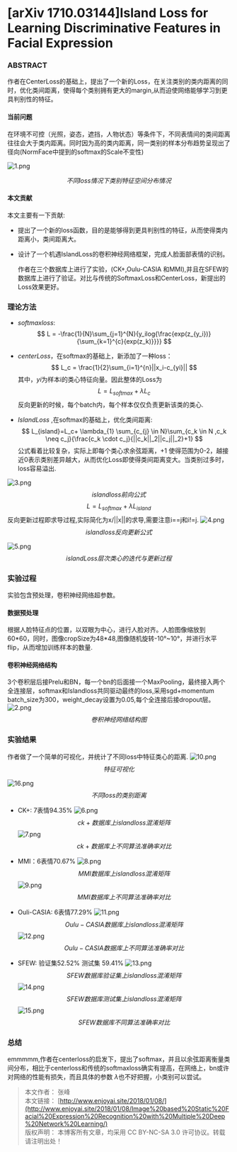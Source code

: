[arXiv 1710.03144]Island Loss for Learning Discriminative Features in Facial Expression
==============================================================

### ABSTRACT
  作者在CenterLoss的基础上，提出了一个新的Loss，在关注类别的类内距离的同时，优化类间距离，使得每个类别拥有更大的margin,从而迫使网络能够学习到更具判别性的特征。
#### 当前问题
  在环境不可控（光照，姿态，遮挡，人物状态）等条件下，不同表情间的类间距离往往会大于类内距离。同时因为高的类内距离，同一类别的样本分布趋势呈现出了径向(NormFace中提到的softmax的Scale不变性)

  ![1.png](https://github.com/zhanglaplace/PaperPaper/blob/master/Expression/imgs_2/Island%20Loss%20for%20Learning%20Discriminative%20Features%20in%20Facial%20Expression%20Recognition_1.png)

  $$ 不同loss情况下类别特征空间分布情况 $$

#### 本文贡献
  本文主要有一下贡献:</br>
- 提出了一个新的loss函数，目的是能够得到更具判别性的特征，从而使得类内距离小，类间距离大。
- 设计了一个机遇IslandLoss的卷积神经网络框架，完成人脸面部表情的识别。

  作者在三个数据库上进行了实验，(CK+,Oulu-CASIA 和MMI),并且在SFEW的数据库上进行了验证。对比与传统的SoftmaxLoss和CenterLoss，新提出的Loss效果更好。

### 理论方法
- $softmax loss$: </br>
  $$ L = -\frac{1}{N}\sum_{j=1}^{N}{y_ilog{\frac{exp(z_{y_i})}{\sum_{k=1}^{c}{exp(z_k)}}}} $$

- $centerLoss$，在softmax的基础上，新添加了一种loss：
  $$ L_c = \frac{1}{2}\sum_{i=1}^{n}||x_i-c_{yi}|| $$
  其中，$yi$为样本i的类心特征向量。因此整体的Loss为
  $$ L = L_{softmax} + \lambda L_c $$
  反向更新的时候，每个batch内，每个样本仅仅负责更新该类的类心.

-  $IslandLoss$ ,在softmax的基础上，优化类间距离:
  $$ L_{island}=L_c+ \lambda_{1} \sum_{c_{j} \in N}\sum_{c_k \in N ,c_k \neq c_j}{\frac{c_k \cdot c_j}{||c_k||_2||c_j||_2}+1} $$
  公式看着比较复杂，实际上即每个类心求余弦距离，+1 使得范围为0-2，越接近0表示类别差异越大，从而优化Loss即使得类间距离变大。当类别过多时，loss容易溢出.

  ![3.png](https://github.com/zhanglaplace/PaperPaper/blob/master/Expression/imgs_2/Island%20Loss%20for%20Learning%20Discriminative%20Features%20in%20Facial%20Expression%20Recognition_3.png)
  $$ islandloss 前向公式 $$
  $$ L = L_{softmax}+ \lambda L_{island} $$
  反向更新过程即求导过程,实际简化为x/||x||的求导,需要注意i==j和i!=j.
  ![4.png](https://github.com/zhanglaplace/PaperPaper/blob/master/Expression/imgs_2/Island%20Loss%20for%20Learning%20Discriminative%20Features%20in%20Facial%20Expression%20Recognition_4.png)
  $$ islandloss 反向更新公式 $$

  ![5.png](https://github.com/zhanglaplace/PaperPaper/blob/master/Expression/imgs_2/Island%20Loss%20for%20Learning%20Discriminative%20Features%20in%20Facial%20Expression%20Recognition_5.png)
  $$ islandLoss层次类心的迭代与更新过程 $$

### 实验过程
   实验包含预处理，卷积神经网络超参数。
#### 数据预处理
  根据人脸特征点的位置，以双眼为中心，进行人脸对齐。人脸图像缩放到60*60，同时，图像cropSize为48\*48,图像随机旋转-10°~10°，并进行水平flip，从而增加训练样本的数量.

#### 卷积神经网络结构
  3个卷积层后接Prelu和BN，每一个bn的后面接一个MaxPooling，最终接入两个全连接层，softmax和Islandloss共同驱动最终的loss,采用sgd+momentum batch_size为300，weight_decay设置为0.05,每个全连接后接dropout层。
  ![2.png](https://github.com/zhanglaplace/PaperPaper/blob/master/Expression/imgs_2/Island%20Loss%20for%20Learning%20Discriminative%20Features%20in%20Facial%20Expression%20Recognition_2.png)
  $$ 卷积神经网络结构图$$

### 实验结果
   作者做了一个简单的可视化，并统计了不同loss中特征类心的距离.
  ![10.png](https://github.com/zhanglaplace/PaperPaper/blob/master/Expression/imgs_2/Island%20Loss%20for%20Learning%20Discriminative%20Features%20in%20Facial%20Expression%20Recognition_10.png)
  $$ 特征可视化 $$

  ![16.png](https://github.com/zhanglaplace/PaperPaper/blob/master/Expression/imgs_2/Island%20Loss%20for%20Learning%20Discriminative%20Features%20in%20Facial%20Expression%20Recognition_16.png)
  $$ 不同loss的类别距离 $$

- CK+: 7表情94.35%
  ![6.png](https://github.com/zhanglaplace/PaperPaper/blob/master/Expression/imgs_2/Island%20Loss%20for%20Learning%20Discriminative%20Features%20in%20Facial%20Expression%20Recognition_6.png)
  $$ ck+数据库上islandloss混淆矩阵 $$
  ![7.png](https://github.com/zhanglaplace/PaperPaper/blob/master/Expression/imgs_2/Island%20Loss%20for%20Learning%20Discriminative%20Features%20in%20Facial%20Expression%20Recognition_7.png)
  $$ ck+数据库上不同算法准确率对比 $$

- MMI：6表情70.67%
  ![8.png](https://github.com/zhanglaplace/PaperPaper/blob/master/Expression/imgs_2/Island%20Loss%20for%20Learning%20Discriminative%20Features%20in%20Facial%20Expression%20Recognition_8.png)
$$ MMI数据库上islandloss混淆矩阵 $$
  ![9.png](https://github.com/zhanglaplace/PaperPaper/blob/master/Expression/imgs_2/Island%20Loss%20for%20Learning%20Discriminative%20Features%20in%20Facial%20Expression%20Recognition_9.png)
$$ MMI数据库上不同算法准确率对比 $$

- Ouli-CASIA: 6表情77.29%
  ![11.png](https://github.com/zhanglaplace/PaperPaper/blob/master/Expression/imgs_2/Island%20Loss%20for%20Learning%20Discriminative%20Features%20in%20Facial%20Expression%20Recognition_11.png)
$$ Oulu-CASIA数据库上islandloss混淆矩阵 $$
  ![12.png](https://github.com/zhanglaplace/PaperPaper/blob/master/Expression/imgs_2/Island%20Loss%20for%20Learning%20Discriminative%20Features%20in%20Facial%20Expression%20Recognition_12.png)
$$ Oulu-CASIA数据库上不同算法准确率对比 $$

- SFEW: 验证集52.52% 测试集 59.41%
  ![13.png](https://github.com/zhanglaplace/PaperPaper/blob/master/Expression/imgs_2/Island%20Loss%20for%20Learning%20Discriminative%20Features%20in%20Facial%20Expression%20Recognition_13.png)
$$ SFEW数据库验证集上islandloss混淆矩阵 $$
  ![14.png](https://github.com/zhanglaplace/PaperPaper/blob/master/Expression/imgs_2/Island%20Loss%20for%20Learning%20Discriminative%20Features%20in%20Facial%20Expression%20Recognition_14.png)
$$ SFEW数据库测试集上islandloss混淆矩阵  $$
  ![15.png](https://github.com/zhanglaplace/PaperPaper/blob/master/Expression/imgs_2/Island%20Loss%20for%20Learning%20Discriminative%20Features%20in%20Facial%20Expression%20Recognition_15.png)
$$ SFEW数据库不同算法准确率对比 $$


### 总结
  emmmmm,作者在centerloss的启发下，提出了softmax，并且以余弦距离衡量类间分布，相比于centerloss和传统的softmaxloss确实有提高，在网络上，bn或许对网络的性能有损失，而且具体的参数 $\lambda$也不好把握，小类别可以尝试。

  >本文作者： 张峰 </br>
  >本文链接： [http://www.enjoyai.site/2018/01/08/](http://www.enjoyai.site/2018/01/08/Image%20based%20Static%20Facial%20Expression%20Recognition%20with%20Multiple%20Deep%20Network%20Learning/) </br>
  >版权声明： 本博客所有文章，均采用 CC BY-NC-SA 3.0 许可协议。转载请注明出处！

